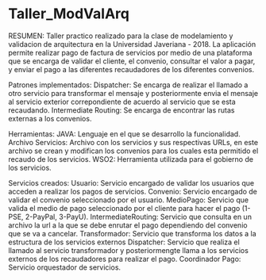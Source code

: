 # Taller_ModValArq

RESUMEN:
Taller practico realizado para la clase de modelamiento y validacion de arquitectura en la Universidad Javeriana - 2018.
La aplicación permite realizar pago de factura de servicios por medio de una plataforma que se encarga de validar el cliente, el convenio, consultar el valor a pagar, y enviar el pago a las diferentes recaudadores de los diferentes convenios.

Patrones implementados:
Dispatcher: Se encarga de realizar el llamado a otro servicio para transformar el mensaje y posteriormente envia el mensaje al servicio exterior correpondiente de acuerdo al servicio que se esta recaudando.
Intermediate Routing: Se encarga de encontrar las rutas externas a los convenios.

Herramientas:
JAVA: Lenguaje en el que se desarrollo la funcionalidad.
Archivo Servicios: Archivo con los servicios y sus respectivas URLs, en este archivo se crean y modifican los convenios para los cuales esta permitido el recaudo de los servicios.
WSO2: Herramienta utilizada para el gobierno de los servicios.

Servicios creados:
Usuario: Servicio encargado de validar los usuarios que acceden a realizar los pagos de servicios. 
Convenio: Servicio encargado de validar el convenio seleccionado por el usuario. 
MedioPago: Servicio que valida el medio de pago seleccionado por el cliente para hacer el pago (1-PSE, 2-PayPal, 3-PayU).
IntermediateRouting: Servicio que consulta en un archivo la url a la que se debe enrutar el pago dependiendo del convenio que se va a cancelar.
Transformador: Servicio que transforma los datos a la estructura de los servicios externos 
Dispatcher: Servicio que realiza el llamado al servicio transformador y posteriormengte llama a los servicios externos de los recaudadores para realizar el pago. 
Coordinador Pago: Servicio orquestador de servicios.
